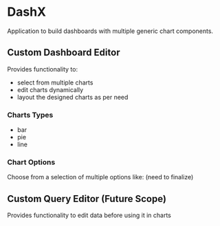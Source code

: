 # DashX

Application to build dashboards with multiple generic chart components.

## Custom Dashboard Editor
Provides functionality to:
* select from multiple charts
* edit charts dynamically
* layout the designed charts as per need

### Charts Types
* bar
* pie
* line

### Chart Options
Choose from a selection of multiple options like:
(need to finalize)

## Custom Query Editor (Future Scope)
Provides functionality to edit data before using it in charts


